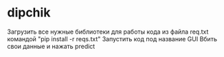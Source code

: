 # dipchik
Загрузить все нужные библиотеки для работы кода из файла req.txt командой "pip install -r reqs.txt"
Запустить код под название GUI 
Вбить свои данные и нажать predict

